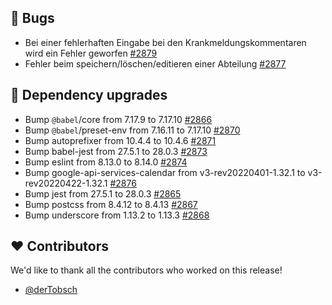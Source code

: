 ## 🐞 Bugs

- Bei einer fehlerhaften Eingabe bei den Krankmeldungskommentaren wird ein Fehler geworfen [#2879](https://github.com/synyx/urlaubsverwaltung/issues/2879)
- Fehler beim speichern/löschen/editieren einer Abteilung [#2877](https://github.com/synyx/urlaubsverwaltung/issues/2877)

## 🔨 Dependency upgrades

- Bump `@babel`/core from 7.17.9 to 7.17.10 [#2866](https://github.com/synyx/urlaubsverwaltung/pull/2866)
- Bump `@babel`/preset-env from 7.16.11 to 7.17.10 [#2870](https://github.com/synyx/urlaubsverwaltung/pull/2870)
- Bump autoprefixer from 10.4.4 to 10.4.6 [#2871](https://github.com/synyx/urlaubsverwaltung/pull/2871)
- Bump babel-jest from 27.5.1 to 28.0.3 [#2873](https://github.com/synyx/urlaubsverwaltung/pull/2873)
- Bump eslint from 8.13.0 to 8.14.0 [#2874](https://github.com/synyx/urlaubsverwaltung/pull/2874)
- Bump google-api-services-calendar from v3-rev20220401-1.32.1 to v3-rev20220422-1.32.1 [#2876](https://github.com/synyx/urlaubsverwaltung/pull/2876)
- Bump jest from 27.5.1 to 28.0.3 [#2865](https://github.com/synyx/urlaubsverwaltung/pull/2865)
- Bump postcss from 8.4.12 to 8.4.13 [#2867](https://github.com/synyx/urlaubsverwaltung/pull/2867)
- Bump underscore from 1.13.2 to 1.13.3 [#2868](https://github.com/synyx/urlaubsverwaltung/pull/2868)

## ❤️ Contributors

We'd like to thank all the contributors who worked on this release!

- [@derTobsch](https://github.com/derTobsch)
